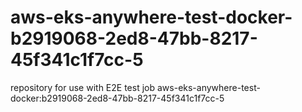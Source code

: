 # aws-eks-anywhere-test-docker-b2919068-2ed8-47bb-8217-45f341c1f7cc-5
repository for use with E2E test job aws-eks-anywhere-test-docker:b2919068-2ed8-47bb-8217-45f341c1f7cc-5
